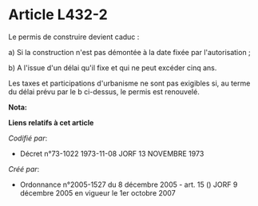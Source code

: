 # Article L432-2

Le permis de construire devient caduc :

a) Si la construction n'est pas démontée à la date fixée par l'autorisation ;

b) A l'issue d'un délai qu'il fixe et qui ne peut excéder cinq ans.

Les taxes et participations d'urbanisme ne sont pas exigibles si, au terme du délai prévu par le b ci-dessus, le permis est
renouvelé.

**Nota:**



**Liens relatifs à cet article**

_Codifié par_:

  - Décret n°73-1022 1973-11-08 JORF 13 NOVEMBRE 1973

_Créé par_:

  - Ordonnance n°2005-1527 du 8 décembre 2005 - art. 15 () JORF 9 décembre 2005 en vigueur le 1er octobre 2007
